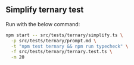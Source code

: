 ## Simplify ternary test

Run with the below command:

```bash
npm start -- src/tests/ternary/simplify.ts \
  -p src/tests/ternary/prompt.md \
  -t "npm test ternary && npm run typecheck" \
  -f src/tests/ternary/ternary.test.ts \
  -m 20
```
